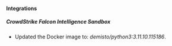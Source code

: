 
#### Integrations

##### CrowdStrike Falcon Intelligence Sandbox


- Updated the Docker image to: *demisto/python3:3.11.10.115186*.
